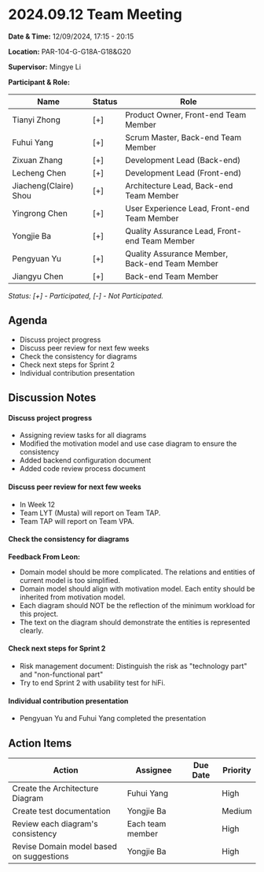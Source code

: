 # 2024.09.12 Team Meeting

**Date & Time:** 12/09/2024, 17:15 - 20:15

**Location:** PAR-104-G-G18A-G18&G20

**Supervisor:** Mingye Li

**Participant & Role:**

| Name                  | Status | Role                                           |
|-----------------------|--------|------------------------------------------------|
| Tianyi Zhong          | [+]    | Product Owner, Front-end Team Member           |
| Fuhui Yang            | [+]    | Scrum Master, Back-end Team Member             |
| Zixuan Zhang          | [+]    | Development Lead (Back-end)                    |
| Lecheng Chen          | [+]    | Development Lead (Front-end)                   |
| Jiacheng(Claire) Shou | [+]    | Architecture Lead, Back-end Team Member        |
| Yingrong Chen         | [+]    | User Experience Lead, Front-end Team Member    |
| Yongjie Ba            | [+]    | Quality Assurance Lead, Front-end Team Member  |
| Pengyuan Yu           | [+]    | Quality Assurance Member, Back-end Team Member |
| Jiangyu Chen          | [+]    | Back-end Team Member                           |

*Status: [+] - Participated, [-] - Not Participated.*

## Agenda
- Discuss project progress
- Discuss peer review for next few weeks
- Check the consistency for diagrams
- Check next steps for Sprint 2
- Individual contribution presentation

## Discussion Notes

#### Discuss project progress

- Assigning review tasks for all diagrams
- Modified the motivation model and use case diagram to ensure the consistency
- Added backend configuration document
- Added code review process document

#### Discuss peer review for next few weeks

- In Week 12
- Team LYT (Musta) will report on Team TAP. 
- Team TAP will report on Team VPA.

#### Check the consistency for diagrams

**Feedback From Leon:**

- Domain model should be more complicated. The relations and entities of current model is too 
  simplified.
- Domain model should align with motivation model. Each entity should be inherited from motivation 
  model.
- Each diagram should NOT be the reflection of the minimum workload for this project.
- The text on the diagram should demonstrate the entities is represented clearly.

#### Check next steps for Sprint 2

- Risk management document: Distinguish the risk as "technology part" and "non-functional part"
- Try to end Sprint 2 with usability test for hiFi.

#### Individual contribution presentation

- Pengyuan Yu and Fuhui Yang completed the presentation


## Action Items
| Action                                                    | Assignee         | Due Date | Priority |
|-----------------------------------------------------------|------------------|----------|----------|
| Create the Architecture Diagram                           | Fuhui Yang       |          | High     |
| Create test documentation                                 | Yongjie Ba       |          | Medium   |
| Review each diagram's consistency                         | Each team member |          | High     |
| Revise Domain model based on suggestions                  | Yongjie Ba       |          | High     |




